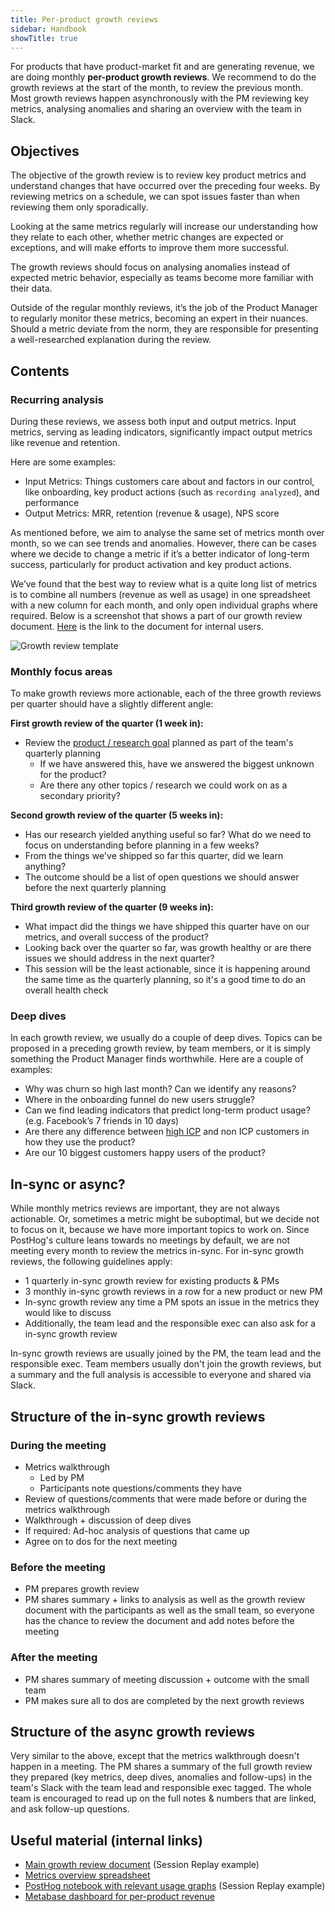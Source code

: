```yaml
---
title: Per-product growth reviews
sidebar: Handbook
showTitle: true
---
```


For products that have product-market fit and are generating revenue, we are doing monthly **per-product growth reviews**. We recommend to do the growth reviews at the start of the month, to review the previous month. Most growth reviews happen asynchronously with the PM reviewing key metrics, analysing anomalies and sharing an overview with the team in Slack.

## Objectives

The objective of the growth review is to review key product metrics and understand changes that have occurred over the preceding four weeks. By reviewing metrics on a schedule, we can spot issues faster than when reviewing them only sporadically. 

Looking at the same metrics regularly will increase our understanding how they relate to each other, whether metric changes are expected or exceptions, and will make efforts to improve them more successful.

The growth reviews should focus on analysing anomalies instead of expected metric behavior, especially as teams become more familiar with their data.

Outside of the regular monthly reviews, it’s the job of the Product Manager to regularly monitor these metrics, becoming an expert in their nuances. Should a metric deviate from the norm, they are responsible for presenting a well-researched explanation during the review.

## Contents

### Recurring analysis

During these reviews, we assess both input and output metrics. Input metrics, serving as leading indicators, significantly impact output metrics like revenue and retention.

Here are some examples:

- Input Metrics: Things customers care about and factors in our control, like onboarding, key product actions (such as `recording analyzed`), and performance
- Output Metrics: MRR, retention (revenue & usage), NPS score

As mentioned before, we aim to analyse the same set of metrics month over month, so we can see trends and anomalies. However, there can be cases where we decide to change a metric if it’s a better indicator of long-term success, particularly for product activation and key product actions.

We’ve found that the best way to review what is a quite long list of metrics is to combine all numbers (revenue as well as usage) in one spreadsheet with a new column for each month, and only open individual graphs where required. Below is a screenshot that shows a part of our growth review document. [Here](https://docs.google.com/spreadsheets/d/1Q_hibP9Pv4b8H_9guceKXNrTUP0B_5hWvmiM-EJ2LrU/edit#gid=541742743) is the link to the document for internal users. 

![Growth review template](https://res.cloudinary.com/dmukukwp6/image/upload/v1710055416/posthog.com/contents/images/handbook/growth-review-template.png)

### Monthly focus areas

To make growth reviews more actionable, each of the three growth reviews per quarter should have a slightly different angle:

**First growth review of the quarter (1 week in):**
- Review the [product / research goal](/handbook/product/product-team#product-goals) planned as part of the team's quarterly planning
    - If we have answered this, have we answered the biggest unknown for the product?
    - Are there any other topics / research we could work on as a secondary priority?

**Second growth review of the quarter (5 weeks in):**
- Has our research yielded anything useful so far? What do we need to focus on understanding before planning in a few weeks?
- From the things we've shipped so far this quarter, did we learn anything?
- The outcome should be a list of open questions we should answer before the next quarterly planning

**Third growth review of the quarter (9 weeks in):**
- What impact did the things we have shipped this quarter have on our metrics, and overall success of the product?
- Looking back over the quarter so far, was growth healthy or are there issues we should address in the next quarter?
- This session will be the least actionable, since it is happening around the same time as the quarterly planning, so it's a good time to do an overall health check

### Deep dives

In each growth review, we usually do a couple of deep dives. Topics can be proposed in a preceding growth review, by team members, or it is simply something the Product Manager finds worthwhile. Here are a couple of examples:

- Why was churn so high last month? Can we identify any reasons?
- Where in the onboarding funnel do new users struggle?
- Can we find leading indicators that predict long-term product usage? (e.g. Facebook’s 7 friends in 10 days)
- Are there any difference between [high ICP](/handbook/who-we-are-building-for) and non ICP customers in how they use the product?
- Are our 10 biggest customers happy users of the product?

## In-sync or async?

While monthly metrics reviews are important, they are not always actionable. Or, sometimes a metric might be suboptimal, but we decide not to focus on it, because we have more important topics to work on. Since PostHog's culture leans towards no meetings by default, we are not meeting every month to review the metrics in-sync. For in-sync growth reviews, the following guidelines apply:

- 1 quarterly in-sync growth review for existing products & PMs
- 3 monthly in-sync growth reviews in a row for a new product or new PM
- In-sync growth review any time a PM spots an issue in the metrics they would like to discuss
- Additionally, the team lead and the responsible exec can also ask for a in-sync growth review

In-sync growth reviews are usually joined by the PM, the team lead and the responsible exec. Team members usually don't join the growth reviews, but a summary and the full analysis is accessible to everyone and shared via Slack.

## Structure of the in-sync growth reviews

### During the meeting

- Metrics walkthrough
    - Led by PM
    - Participants note questions/comments they have
- Review of questions/comments that were made before or during the metrics walkthrough
- Walkthrough + discussion of deep dives
- If required: Ad-hoc analysis of questions that came up
- Agree on to dos for the next meeting

### Before the meeting

- PM prepares growth review
- PM shares summary + links to analysis as well as the growth review document with the participants as well as the small team, so everyone has the chance to review the document and add notes before the meeting

### After the meeting

- PM shares summary of meeting discussion + outcome with the small team
- PM makes sure all to dos are completed by the next growth reviews

## Structure of the async growth reviews

Very similar to the above, except that the metrics walkthrough doesn't happen in a meeting. The PM shares a summary of the full growth review they prepared (key metrics, deep dives, anomalies and follow-ups) in the team's Slack with the team lead and responsible exec tagged. The whole team is encouraged to read up on the full notes & numbers that are linked, and ask follow-up questions.

## Useful material (internal links)

- [Main growth review document](https://docs.google.com/document/d/1MgunwZ4_scm7RaEBocyQJzQUt48kTkiBX_529Do50F4/edit#heading=h.na8qqkjykso0) (Session Replay example)
- [Metrics overview spreadsheet](https://docs.google.com/spreadsheets/d/1Q_hibP9Pv4b8H_9guceKXNrTUP0B_5hWvmiM-EJ2LrU/edit#gid=541742743)
- [PostHog notebook with relevant usage graphs](https://us.posthog.com/project/2/notebooks/6FwGbwN5) (Session Replay example)
- [Metabase dashboard for per-product revenue](http://metabase-prod-us/dashboard/39-revenue-growth-by-product?product=session_replay)
